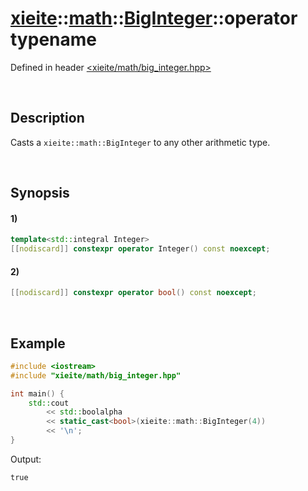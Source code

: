 # [xieite](../../../../../xieite.md)\:\:[math](../../../../../math.md)\:\:[BigInteger<Word>](../../../../big_integer.md)\:\:operator typename
Defined in header [<xieite/math/big_integer.hpp>](../../../../../../../include/xieite/math/big_integer.hpp)

&nbsp;

## Description
Casts a `xieite::math::BigInteger` to any other arithmetic type.

&nbsp;

## Synopsis
#### 1)
```cpp
template<std::integral Integer>
[[nodiscard]] constexpr operator Integer() const noexcept;
```
#### 2)
```cpp
[[nodiscard]] constexpr operator bool() const noexcept;
```

&nbsp;

## Example
```cpp
#include <iostream>
#include "xieite/math/big_integer.hpp"

int main() {
    std::cout
        << std::boolalpha
        << static_cast<bool>(xieite::math::BigInteger(4))
        << '\n';
}
```
Output:
```
true
```
